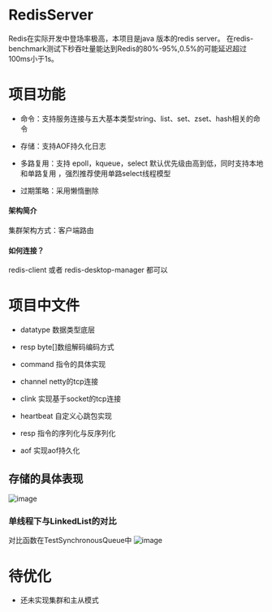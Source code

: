 


# RedisServer

Redis在实际开发中登场率极高，本项目是java 版本的redis server。
在redis-benchmark测试下秒吞吐量能达到Redis的80%-95%,0.5%的可能延迟超过100ms小于1s。


# 项目功能
- 命令：支持服务连接与五大基本类型string、list、set、zset、hash相关的命令

- 存储：支持AOF持久化日志

- 多路复用：支持 epoll，kqueue，select 默认优先级由高到低，同时支持本地和单路复用
，强烈推荐使用单路select线程模型

- 过期策略：采用懒惰删除


#### 架构简介

集群架构方式：客户端路由



####  如何连接？

redis-client 或者 redis-desktop-manager 都可以





# 项目中文件
- datatype 数据类型底层

- resp byte[]数组解码编码方式

- command 指令的具体实现

- channel netty的tcp连接
- clink 实现基于socket的tcp连接
- heartbeat 自定义心跳包实现
- resp 指令的序列化与反序列化
- aof 实现aof持久化

## 存储的具体表现

![image](https://user-images.githubusercontent.com/94610377/216746378-9f963c0d-3400-4bb9-9a75-2d6512daf1c9.png)

### 单线程下与LinkedList的对比
  对比函数在TestSynchronousQueue中
![image](https://user-images.githubusercontent.com/94610377/216746275-0e3d0d47-0f28-4fb6-a316-5699a95c867a.png)

# 待优化
- 还未实现集群和主从模式
